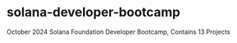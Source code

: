 # solana-developer-bootcamp
October 2024 Solana Foundation Developer Bootcamp, Contains 13 Projects
